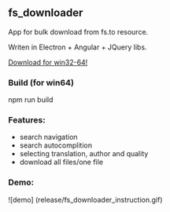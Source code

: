 ## fs_downloader
App for bulk download from fs.to resource.

Writen in Electron + Angular + JQuery libs.

[Download for win32-64!](release/fs_downloader-win32-x64.zip)

### Build (for win64)
npm run build

### Features:
- search navigation
- search autocomplition
- selecting translation, author and quality
- download all files/one file

###  Demo:
![demo] (release/fs_downloader_instruction.gif)
